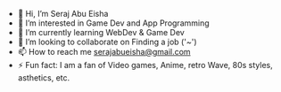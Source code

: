 - 👋 Hi, I’m Seraj Abu Eisha
- 👀 I’m interested in Game Dev and App Programming
- 🌱 I’m currently learning WebDev & Game Dev
- 💞️ I’m looking to collaborate on Finding a job ('*~*')
- 📫 How to reach me serajabueisha@gmail.com
- ⚡ Fun fact: I am a fan of Video games, Anime, retro Wave, 80s styles, asthetics, etc.

<!---
Seraj-Abu-Eisha/Seraj-Abu-Eisha is a ✨ special ✨ repository because its `README.md` (this file) appears on your GitHub profile.
You can click the Preview link to take a look at your changes.
--->
